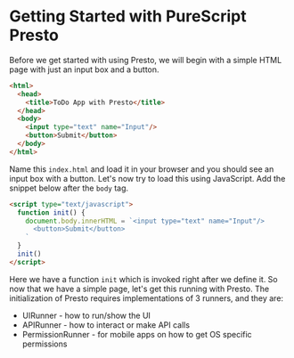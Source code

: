 # Getting Started with PureScript Presto

Before we get started with using Presto, we will begin with a simple HTML page with just an input box and a button.

```html
<html>
  <head>
    <title>ToDo App with Presto</title>
  </head>
  <body>
    <input type="text" name="Input"/>
    <button>Submit</button>
  </body>
</html>
```

Name this `index.html` and load it in your browser and you should see an input box with a button. Let's now try to load this using JavaScript. Add the snippet below after the `body` tag.

```html
<script type="text/javascript">
  function init() {
    document.body.innerHTML = `<input type="text" name="Input"/>
      <button>Submit</button>
    `
  }
  init()
</script>
```

Here we have a function `init` which is invoked right after we define it. So now that we have a simple page, let's get this running with Presto. The initialization of Presto requires implementations of 3 runners, and they are:

* UIRunner - how to run/show the UI
* APIRunner - how to interact or make API calls
* PermissionRunner - for mobile apps on how to get OS specific permissions



